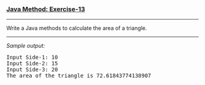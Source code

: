 ### [Java Method: Exercise-13](https://www.w3resource.com/java-exercises/method/java-method-exercise-13.php)

***
Write a Java methods to calculate the area of a triangle.

***
_Sample output:_
<pre class="output">
Input Side-1: 10                                                                                              
Input Side-2: 15                                                                                              
Input Side-3: 20                                                                                              
The area of the triangle is 72.61843774138907 
</pre>